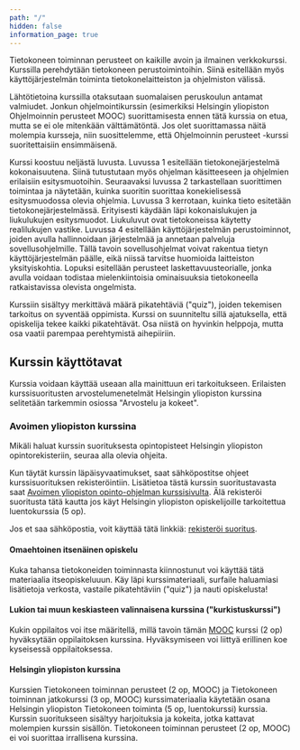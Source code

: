 ```yaml
---
path: "/"
hidden: false
information_page: true
---
```



Tietokoneen toiminnan perusteet on kaikille avoin ja ilmainen verkkokurssi. Kurssilla perehdytään tietokoneen perustoimintoihin. Siinä esitellään myös käyttöjärjestelmän toiminta tietokonelaitteiston ja ohjelmiston välissä.

Lähtötietoina kurssilla otaksutaan suomalaisen peruskoulun antamat valmiudet. Jonkun ohjelmointikurssin (esimerkiksi Helsingin yliopiston Ohjelmoinnin perusteet MOOC) suorittamisesta ennen tätä kurssia on etua, mutta se ei ole mitenkään välttämätöntä. Jos olet suorittamassa näitä molempia kursseja, niin suosittelemme, että Ohjelmoinnin perusteet -kurssi suoritettaisiin ensimmäisenä.

Kurssi koostuu neljästä luvusta. Luvussa 1 esitellään tietokonejärjestelmä kokonaisuutena. Siinä tutustutaan myös ohjelman käsitteeseen ja ohjelmien erilaisiin esitysmuotoihin. Seuraavaksi luvussa 2 tarkastellaan suorittimen toimintaa ja näytetään, kuinka suoritin suorittaa konekielisessä esitysmuodossa olevia ohjelmia. Luvussa 3 kerrotaan, kuinka tieto esitetään tietokonejärjestelmässä. Erityisesti käydään läpi kokonaislukujen ja liukulukujen esitysmuodot. Liukuluvut ovat tietokoneissa käytetty realilukujen vastike. Luvussa 4 esitellään käyttöjärjestelmän perustoiminnot, joiden avulla hallinnoidaan järjestelmää ja annetaan palveluja sovellusohjelmille. Tällä tavoin sovellusohjelmat voivat rakentua tietyn käyttöjärjestelmän päälle, eikä niissä tarvitse huomioida laitteiston yksityiskohtia. Lopuksi esitellään perusteet laskettavuusteorialle, jonka avulla voidaan todistaa mielenkiintoisia ominaisuuksia tietokoneella ratkaistavissa olevista ongelmista.

Kurssiin sisältyy merkittävä määrä pikatehtäviä ("quiz"), joiden tekemisen tarkoitus on syventää oppimista. Kurssi on suunniteltu sillä ajatuksella, että opiskelija tekee kaikki pikatehtävät. Osa niistä on hyvinkin helppoja, mutta osa vaatii parempaa perehtymistä aihepiiriin.

## Kurssin käyttötavat
Kurssia voidaan käyttää useaan alla mainittuun eri tarkoitukseen. Erilaisten kurssisuoritusten arvostelumenetelmät Helsingin yliopiston kurssina selitetään tarkemmin osiossa "Arvostelu ja kokeet".

### Avoimen yliopiston kurssina
Mikäli haluat kurssin suorituksesta opintopisteet Helsingin yliopiston opintorekisteriin, seuraa alla olevia ohjeita.

Kun täytät kurssin läpäisyvaatimukset, saat sähköpostitse ohjeet kurssisuorituksen rekisteröintiin.
Lisätietoa tästä kurssin suoritustavasta saat [Avoimen yliopiston opinto-ohjelman kurssisivulta](https://studies.helsinki.fi/opintotarjonta/cu/hy-CU-129433593-2020-08-01/TKT100051/Tietokoneen_toiminnan_perusteet). Älä rekisteröi suoritusta tätä kautta jos käyt Helsingin yliopiston opiskelijoille tarkoitettua luentokurssia (5 op).

Jos et saa sähköpostia, voit käyttää tätä linkkiä: [rekisteröi suoritus](https://www.mooc.fi/register-completion/tietokoneen-toiminnan-perusteet).

#### Omaehtoinen itsenäinen opiskelu
Kuka tahansa tietokoneiden toiminnasta kiinnostunut voi käyttää tätä materiaalia itseopiskeluuun. Käy läpi kurssimateriaali, surfaile haluamiasi lisätietoja verkosta, vastaile pikatehtäviin ("quiz") ja nauti opiskelusta!

#### Lukion tai muun keskiasteen valinnaisena kurssina ("kurkistuskurssi")
Kukin oppilaitos voi itse määritellä, millä tavoin tämän [MOOC](https://mooc.fi/) kurssi (2 op) hyväksytään oppilaitoksen kurssina. Hyväksymiseen voi liittyä erillinen koe kyseisessä oppilaitoksessa.

#### Helsingin yliopiston kurssina
Kurssien Tietokoneen toiminnan perusteet (2 op, MOOC) ja Tietokoneen toiminnan jatkokurssi (3 op, MOOC) kurssimateriaalia käytetään osana Helsingin yliopiston Tietokoneen toiminta (5 op, luentokurssi) kurssia. Kurssin suoritukseen sisältyy harjoituksia ja kokeita, jotka kattavat molempien kurssin sisällön. Tietokoneen toiminnan perusteet (2 op, MOOC) ei voi suorittaa irrallisena kurssina.
